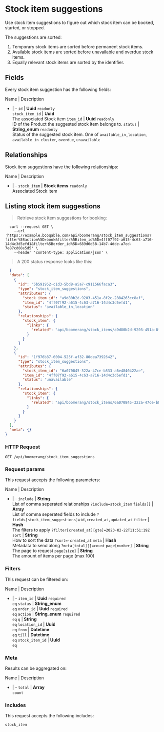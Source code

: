 # Stock item suggestions

Use stock item suggestions to figure out which stock item can be booked,
started, or stopped.

The suggestions are sorted:
  1. Temporary stock items are sorted before permanent stock items.
  2. Available stock items are sorted before unavailable and overdue stock items.
  3. Equally relevant stock items are sorted by the identifier.

## Fields
Every stock item suggestion has the following fields:

Name | Description
- | -
`id` | **Uuid** `readonly`<br>
`stock_item_id` | **Uuid** <br>The associated Stock item
`item_id` | **Uuid** `readonly`<br>ID of the Product the suggested stock item belongs to.
`status` | **String_enum** `readonly`<br>Status of the suggested stock item. One of `available_in_location`, `available_in_cluster`, `overdue`, `unavailable` 


## Relationships
Stock item suggestions have the following relationships:

Name | Description
- | -
`stock_item` | **Stock items** `readonly`<br>Associated Stock item


## Listing stock item suggestions



> Retrieve stock item suggestions for booking:

```shell
  curl --request GET \
    --url 'https://example.booqable.com/api/boomerang/stock_item_suggestions?filter%5Baction%5D=book&filter%5Bitem_id%5D=4ff07f92-a615-4c63-a716-14d4c3d5efd1&filter%5Border_id%5D=689d6d58-14b7-4dde-a7cd-7e87cd08e5d5' \
    --header 'content-type: application/json' \
```

> A 200 status response looks like this:

```json
  {
  "data": [
    {
      "id": "5b591952-c1d3-5bd8-a5a7-c911566faca3",
      "type": "stock_item_suggestions",
      "attributes": {
        "stock_item_id": "a9d80b2d-9203-451a-8f2c-2884263cc8af",
        "item_id": "4ff07f92-a615-4c63-a716-14d4c3d5efd1",
        "status": "available_in_location"
      },
      "relationships": {
        "stock_item": {
          "links": {
            "related": "api/boomerang/stock_items/a9d80b2d-9203-451a-8f2c-2884263cc8af"
          }
        }
      }
    },
    {
      "id": "1f976b87-6004-525f-af32-80dea7392642",
      "type": "stock_item_suggestions",
      "attributes": {
        "stock_item_id": "6a070845-322a-47ce-b833-a6e4840422ae",
        "item_id": "4ff07f92-a615-4c63-a716-14d4c3d5efd1",
        "status": "unavailable"
      },
      "relationships": {
        "stock_item": {
          "links": {
            "related": "api/boomerang/stock_items/6a070845-322a-47ce-b833-a6e4840422ae"
          }
        }
      }
    }
  ],
  "meta": {}
}
```

### HTTP Request

`GET /api/boomerang/stock_item_suggestions`

### Request params

This request accepts the following parameters:

Name | Description
- | -
`include` | **String** <br>List of comma seperated relationships `?include=stock_item`
`fields[]` | **Array** <br>List of comma seperated fields to include `?fields[stock_item_suggestions]=id,created_at,updated_at`
`filter` | **Hash** <br>The filters to apply `?filter[created_at][gte]=2023-02-22T11:51:19Z`
`sort` | **String** <br>How to sort the data `?sort=-created_at`
`meta` | **Hash** <br>Metadata to send along `?meta[total][]=count`
`page[number]` | **String** <br>The page to request
`page[size]` | **String** <br>The amount of items per page (max 100)


### Filters

This request can be filtered on:

Name | Description
- | -
`item_id` | **Uuid** `required`<br>`eq`
`status` | **String_enum** <br>`eq`
`order_id` | **Uuid** `required`<br>`eq`
`action` | **String_enum** `required`<br>`eq`
`q` | **String** <br>`eq`
`location_id` | **Uuid** <br>`eq`
`from` | **Datetime** <br>`eq`
`till` | **Datetime** <br>`eq`
`stock_item_id` | **Uuid** <br>`eq`


### Meta

Results can be aggregated on:

Name | Description
- | -
`total` | **Array** <br>`count`


### Includes

This request accepts the following includes:

`stock_item`





